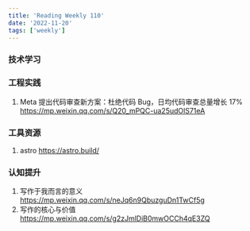 ```yaml
---
title: 'Reading Weekly 110'
date: '2022-11-20'
tags: ['weekly']
---
```


### 技术学习

### 工程实践

1. Meta 提出代码审查新方案：杜绝代码 Bug，日均代码审查总量增长 17% https://mp.weixin.qq.com/s/Q20_mPQC-ua25udOlS71eA

### 工具资源

1. astro https://astro.build/

### 认知提升

1. 写作于我而言的意义 https://mp.weixin.qq.com/s/neJq6n9QbuzguDn1TwCf5g
2. 写作的核心与价值 https://mp.weixin.qq.com/s/g2zJmlDiB0mwOCCh4qE3ZQ
